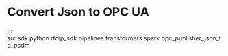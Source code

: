 # Convert Json to OPC UA
::: src.sdk.python.rtdip_sdk.pipelines.transformers.spark.opc_publisher_json_to_pcdm
